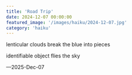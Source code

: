 ```yaml
---
title: 'Road Trip'
date: 2024-12-07 00:00:00
featured_image: '/images/haiku/2024-12-07.jpg'
category: 'haiku'
---
```

lenticular clouds break the blue into pieces 

identifiable object flies the sky

—2025-Dec-07